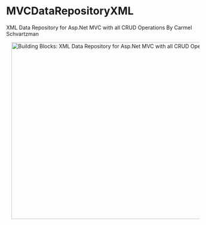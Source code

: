 # MVCDataRepositoryXML
XML Data Repository for Asp.Net MVC with all CRUD Operations
By Carmel Schvartzman

<a href="http://2.bp.blogspot.com/-J6EKPFWmCXM/U80r6m1hRSI/AAAAAAAAFWI/-J_2ZYAKfO4/s1600/6.png" imageanchor="1" style="margin-left: 1em; margin-right: 1em;"><img alt="Building Blocks: XML Data Repository for Asp.Net MVC with all CRUD Operations" border="0" src="http://2.bp.blogspot.com/-J6EKPFWmCXM/U80r6m1hRSI/AAAAAAAAFWI/-J_2ZYAKfO4/s1600/6.png" height="474" width="640" /></a>
